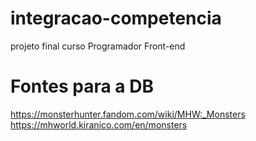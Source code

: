 # integracao-competencia
projeto final curso Programador Front-end

# Fontes para a DB
https://monsterhunter.fandom.com/wiki/MHW:_Monsters
https://mhworld.kiranico.com/en/monsters
